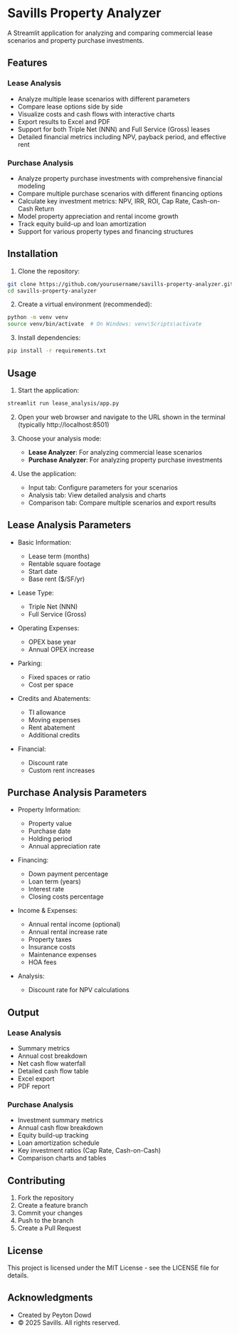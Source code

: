 # Savills Property Analyzer

A Streamlit application for analyzing and comparing commercial lease scenarios and property purchase investments.

## Features

### Lease Analysis
- Analyze multiple lease scenarios with different parameters
- Compare lease options side by side
- Visualize costs and cash flows with interactive charts
- Export results to Excel and PDF
- Support for both Triple Net (NNN) and Full Service (Gross) leases
- Detailed financial metrics including NPV, payback period, and effective rent

### Purchase Analysis
- Analyze property purchase investments with comprehensive financial modeling
- Compare multiple purchase scenarios with different financing options
- Calculate key investment metrics: NPV, IRR, ROI, Cap Rate, Cash-on-Cash Return
- Model property appreciation and rental income growth
- Track equity build-up and loan amortization
- Support for various property types and financing structures

## Installation

1. Clone the repository:
```bash
git clone https://github.com/yourusername/savills-property-analyzer.git
cd savills-property-analyzer
```

2. Create a virtual environment (recommended):
```bash
python -m venv venv
source venv/bin/activate  # On Windows: venv\Scripts\activate
```

3. Install dependencies:
```bash
pip install -r requirements.txt
```

## Usage

1. Start the application:
```bash
streamlit run lease_analysis/app.py
```

2. Open your web browser and navigate to the URL shown in the terminal (typically http://localhost:8501)

3. Choose your analysis mode:
   - **Lease Analyzer**: For analyzing commercial lease scenarios
   - **Purchase Analyzer**: For analyzing property purchase investments

4. Use the application:
   - Input tab: Configure parameters for your scenarios
   - Analysis tab: View detailed analysis and charts
   - Comparison tab: Compare multiple scenarios and export results

## Lease Analysis Parameters

- Basic Information:
  - Lease term (months)
  - Rentable square footage
  - Start date
  - Base rent ($/SF/yr)

- Lease Type:
  - Triple Net (NNN)
  - Full Service (Gross)

- Operating Expenses:
  - OPEX base year
  - Annual OPEX increase

- Parking:
  - Fixed spaces or ratio
  - Cost per space

- Credits and Abatements:
  - TI allowance
  - Moving expenses
  - Rent abatement
  - Additional credits

- Financial:
  - Discount rate
  - Custom rent increases

## Purchase Analysis Parameters

- Property Information:
  - Property value
  - Purchase date
  - Holding period
  - Annual appreciation rate

- Financing:
  - Down payment percentage
  - Loan term (years)
  - Interest rate
  - Closing costs percentage

- Income & Expenses:
  - Annual rental income (optional)
  - Annual rental increase rate
  - Property taxes
  - Insurance costs
  - Maintenance expenses
  - HOA fees

- Analysis:
  - Discount rate for NPV calculations

## Output

### Lease Analysis
- Summary metrics
- Annual cost breakdown
- Net cash flow waterfall
- Detailed cash flow table
- Excel export
- PDF report

### Purchase Analysis
- Investment summary metrics
- Annual cash flow breakdown
- Equity build-up tracking
- Loan amortization schedule
- Key investment ratios (Cap Rate, Cash-on-Cash)
- Comparison charts and tables

## Contributing

1. Fork the repository
2. Create a feature branch
3. Commit your changes
4. Push to the branch
5. Create a Pull Request

## License

This project is licensed under the MIT License - see the LICENSE file for details.

## Acknowledgments

- Created by Peyton Dowd
- © 2025 Savills. All rights reserved. 